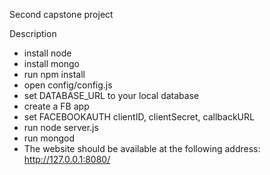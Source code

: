 Second capstone project

Description

- install node
- install mongo
- run npm install
- open config/config.js
- set DATABASE_URL to your local database
- create a FB app
- set FACEBOOKAUTH clientID, clientSecret, callbackURL
- run node server.js
- run mongod
- The website should be available at the following address: http://127.0.0.1:8080/